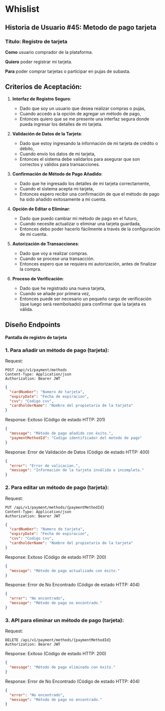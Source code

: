 # Whislist

## Historia de Usuario #45: Metodo de pago tarjeta

### Título: Registro de tarjeta

**Como** usuario comprador de la plataforma.

**Quiero** poder registrar mi tarjeta.

**Para** poder comprar tarjetas o participar en pujas de subasta.


## Criterios de Aceptación:

1. **Interfaz de Registro Seguro**:
   - Dado que soy un usuario que desea realizar compras o pujas,
   - Cuando accedo a la opción de agregar un método de pago,
   - Entonces quiero que se me presente una interfaz segura donde pueda ingresar los detalles de mi tarjeta.

2. **Validación de Datos de la Tarjeta**:
   - Dado que estoy ingresando la información de mi tarjeta de crédito o débito,
   - Cuando envío los datos de mi tarjeta,
   - Entonces el sistema debe validarlos para asegurar que son correctos y válidos para transacciones.

3. **Confirmación de Método de Pago Añadido**:
   - Dado que he ingresado los detalles de mi tarjeta correctamente,
   - Cuando el sistema acepta mi tarjeta,
   - Entonces espero recibir una confirmación de que el método de pago ha sido añadido exitosamente a mi cuenta.

4. **Opción de Editar o Eliminar**:
   - Dado que puedo cambiar mi método de pago en el futuro,
   - Cuando necesite actualizar o eliminar una tarjeta guardada,
   - Entonces debo poder hacerlo fácilmente a través de la configuración de mi cuenta.

5. **Autorización de Transacciones**:
   - Dado que voy a realizar compras.
   - Cuando se procese una transacción.
   - Entonces espero que se requiera mi autorización, antes de finalizar la compra.

6. **Proceso de Verificación**:
    - Dado que he registrado una nueva tarjeta,
    - Cuando se añade por primera vez,
    - Entonces puede ser necesario un pequeño cargo de verificación (que luego será reembolsado) para confirmar que la tarjeta es válida.


## Diseño Endpoints

#### Pantalla de registro de tarjeta

### 1. **Para añadir un método de pago (tarjeta):**

Request:
```http
POST /api/v1/payment/methods
Content-Type: Application/json
Authorization: Bearer JWT
```

```json
{
  "cardNumber": "Numero de tarjeta",
  "expiryDate": "Fecha de expiracion",
  "cvv": "Codigo cvv",
  "cardholderName": "Nombre del propietario de la tarjeta"
}
```

Response: Exitoso (Código de estado HTTP: 201)
```json
{
  "message": "Método de pago añadido con éxito.",
  "paymentMethodId": "Codigo identificador del metodo de pago"
}
```
Response: Error de Validación de Datos (Código de estado HTTP: 400)
```json
{
  "error": "Error de valicacion.",
  "message": "Información de la tarjeta inválida o incompleta."
}
```

### 2. **Para editar un método de pago (tarjeta):**

Request:
```http
PUT /api/v1/payment/methods/{paymentMethodId}
Content-Type: Application/json
Authorization: Bearer JWT
```

```json
{
  "cardNumber": "Numero de tarjeta",
  "expiryDate": "Fecha de expiracion",
  "cvv": "Codigo cvv",
  "cardholderName": "Nombre del propietario de la tarjeta"
}
```

Response: Exitoso (Código de estado HTTP: 200)
```json
{
  "message": "Método de pago actualizado con éxito."
}
```

Response: Error de No Encontrado (Código de estado HTTP: 404)
```json
{
  "error": "No encontrado",
  "message": "Método de pago no encontrado."
}
```

### 3. **API para eliminar un método de pago (tarjeta):**

Request:
```http
DELETE /api/v1/payment/methods/{paymentMethodId}
Authorization: Bearer JWT
```

Response: Exitoso (Código de estado HTTP: 200)
```json
{
  "message": "Método de pago eliminado con éxito."
}
```

Response: Error de No Encontrado (Código de estado HTTP: 404)
```json
{
  "error": "No encontrado",
  "message": "Método de pago no encontrado."
}
```